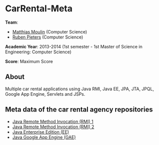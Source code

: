 # CarRental-Meta

**Team**:
* [Matthias Moulin](https://github.com/matt77hias) (Computer Science)
* [Ruben Pieters](https://github.com/rubenpieters) (Computer Science)

**Academic Year**: 2013-2014 (1st semester - 1st Master of Science in Engineering: Computer Science)

**Score**: Maximum Score

## About
Multiple car rental applications using Java RMI, Java EE, JPA, JTA, JPQL, Google App Engine, Servlets and JSPs.

## Meta data of the car rental agency repositories

* [Java Remote Method Invocation (RMI) 1](https://github.com/matt77hias/JavaRMI1)
* [Java Remote Method Invocation (RMI) 2](https://github.com/matt77hias/JavaRMI2)
* [Java Enterprise Edition (EE)](https://github.com/matt77hias/JavaEE)
* [Java Google App Engine (GAE)](https://github.com/matt77hias/JavaGAE)
